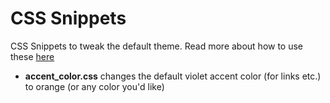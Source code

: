 # CSS Snippets

CSS Snippets to tweak the default theme. Read more about how to use these [here](https://help.obsidian.md/How+to/Add+custom+styles)

- **accent_color.css** changes the default violet accent color (for links etc.) to orange (or any color you'd like)
